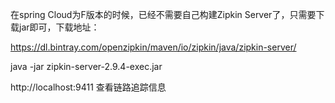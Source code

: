 在spring Cloud为F版本的时候，已经不需要自己构建Zipkin Server了，只需要下载jar即可，下载地址：

https://dl.bintray.com/openzipkin/maven/io/zipkin/java/zipkin-server/

java -jar zipkin-server-2.9.4-exec.jar


http://localhost:9411 查看链路追踪信息